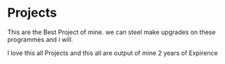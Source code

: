 # Projects

This are the Best Project of mine. we can steel make upgrades on these programmes and i will.

I love this all Projects and this all are output of mine 2 years of Expirence
